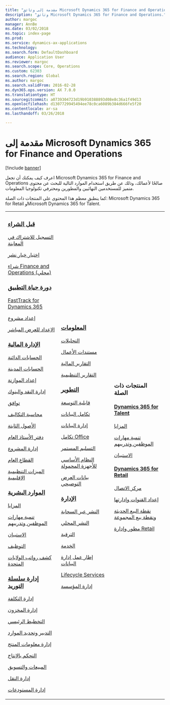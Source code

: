 ```yaml
---
title: "مقدمة إلى وثائق Microsoft Dynamics 365 for Finance and Operations"
description: "وثائق Microsoft Dynamics 365 for Finance and Operations."
author: margoc
manager: AnnBe
ms.date: 03/02/2018
ms.topic: index-page
ms.prod: 
ms.service: dynamics-ax-applications
ms.technology: 
ms.search.form: DefaultDashboard
audience: Application User
ms.reviewer: margoc
ms.search.scope: Core, Operations
ms.custom: 62303
ms.search.region: Global
ms.author: margoc
ms.search.validFrom: 2016-02-28
ms.dyn365.ops.version: AX 7.0.0
ms.translationtype: HT
ms.sourcegitcommit: a0739304723d19b910388893d08e8c36a1f49d13
ms.openlocfilehash: d1307729945494ee78c0ca6089b384d666fe5f20
ms.contentlocale: ar-sa
ms.lasthandoff: 03/26/2018

---
```


# <a name="introduction-to-microsoft-dynamics-365-for-finance-and-operations"></a>مقدمة إلى Microsoft Dynamics 365 for Finance and Operations
[!include [banner](includes/banner.md)]

اعرف كيف يمكنك أن تجعل Microsoft Dynamics 365 for Finance and Operations صالحًا لأعمالك، وذلك عن طريق استخدام الموارد التالية للبحث عن محتوى متميز للمستخدمين النهائيين والمطورين ومحترفي تكنولوجيا المعلومات. 

كما ينطبق معظم هذا المحتوى على المنتجات ذات الصلة: Microsoft Dynamics 365 for Retail وMicrosoft Dynamics 365 for Talent. 

<table>
<colgroup>
<col width="33%" />
<col width="33%" />
<col width="33%" />
</colgroup>
<tbody>
<tr class="odd">
<td>
<h3><a href="get-started/before-you-buy.md">قبل الشراء</a></h3>
<p><a href="../dev-itpro/dev-tools/sign-up-preview-subscription.md">التسجيل للاشتراك في المعاينة</a></p>
 <p><a href="../dev-itpro/deployment/choose-deployment-type.md">اختيار خيار نشر</a></p>
 <p><a href="get-started/purchase-on-premises.md">شراء Finance and Operations (محلي)</a></p>

<h3><a href="imp-lifecycle/implementation-lifecycle.md">دورة حياة التطبيق</a></h3>
<p><a href="get-started/fasttrack-dynamics-365-overview.md">FastTrack for Dynamics 365</a></p>
<p><a href="imp-lifecycle/onboard.md">إعداد مشروع</a></p>
<p><a href="imp-lifecycle/prepare-go-live.md">الإعداد للعرض المباشر</a></p>
  
<h3><a href="../financials/index.md">الإدارة المالية</a></h3>
<p><a href="../financials/accounts-payable/accounts-payable.md">الحسابات الدائنة</a></p>
<p><a href="../financials/accounts-receivable/accounts-receivable.md">الحسابات المدينة</a></p>
<p><a href="../financials/budgeting/budgeting-overview.md">إعداد الموازنة</a></p>
<p><a href="../financials/cash-bank-management/cash-bank-management.md">إدارة النقد والبنوك</a></p>
<p><a href="../financials/general-ledger/audit-policy-rules.md">توافق</a></p>
<p><a href="../financials/cost-accounting/cost-accounting-home-page.md">محاسبة التكاليف</a></p>
<p><a href="../financials/fixed-assets/fixed-assets.md">الأصول الثابتة</a></p>
<p><a href="../financials/general-ledger/general-ledger.md">دفتر الأستاذ العام</a></p>
<p><a href="../financials/project-management/overview-project-management-accounting.md">إدارة المشروع</a></p>
<p><a href="../financials/public-sector/public-sector-functionality.md">القطاع العام</a></p>
<p><a href="../dev-itpro/lcs-solutions/country-region.md">الميزات التنظيمية الإقليمية</a></p>

<H3><a href="hr/hr-landing-page.md">الموارد البشرية</a></h3>
<p><a href="../talent/manage-benefit-program.md">المزايا</a></p>
<p><a href="../talent/performance-management-overview.md">تنمية مهارات الموظفين وتدريبهم</a></p>
<p><a href="../talent/questionnaires.md">الاستبيان</a></p>
<p><a href="hr/manage-recruiting-process.md">التوظيف</a></p>
<p><a href="hr/localizations/noam-usa-payroll.md">كشف رواتب الولايات المتحدة</a></p>

<h3><a href="../supply-chain/index.md">إدارة سلسلة التوريد</a></h3>
<p><a href="../supply-chain/cost-management/costing-sheets.md">إدارة التكلفة</a></p>
<p><a href="../supply-chain/inventory/inventory-home-page.md">إدارة المخزون</a></p>
<p><a href="../supply-chain/master-planning/master-plans.md">التخطيط الرئيسي</a></p>
<p><a href="../supply-chain/procurement/procurement-sourcing-overview.md">التدبير وتحديد الموارد</a></p>
<p><a href="../supply-chain/pim/product-information.md">إدارة معلومات المنتج</a></p>
<p><a href="../supply-chain/production-control/production-process-overview.md">التحكم بالإنتاج</a></p>
<p><a href="../supply-chain/sales-marketing/overview-sales-marketing.md">المبيعات والتسويق</a></p>
<p><a href="../supply-chain/transportation/transportation-management-overview.md">إدارة النقل</a></p>
<p><a href="../supply-chain/warehousing/warehouse-configuration.md">إدارة المستودعات</a></p>

</td>
<td>
<h3><a href="../dev-itpro/analytics/bi-reporting-home-page.md">المعلومات</a></h3>
<p><a href="../dev-itpro/analytics/analytics.md">التحليلات</a></p>
 <p><a href="../dev-itpro/analytics/document-reporting-services.md">مستندات الأعمال</a></p>
<p><a href="../dev-itpro/analytics/financial-reporting-intro.md">التقارير المالية</a></p>
<p><a href="../dev-itpro/analytics/general-electronic-reporting.md">التقارير التنظيمية</a></p>



<h3><a href="../dev-itpro/dev-tools/developer-home-page.md">التطوير</h3>
<p><a href="../dev-itpro/extensibility/extensibility-home-page.md">قابلية التوسعة</a></p>

<p><a href="../dev-itpro/data-entities/integration-overview.md">تكامل البيانات</a></p>
<p><a href="../dev-itpro/data-entities/data-entities.md">إدارة البيانات</a></p>

<p><a href="../dev-itpro/office-integration/office-integration.md">تكامل Office</a></p>
<p><a href="../dev-itpro/dev-tools/continuous-delivery-home-page.md">التسليم المستمر</a></p>
<p><a href="../dev-itpro/mobile-apps/platform/mobile-platform-home-page.md">النظام الأساسي للأجهزة المحمولة</a></p>
<p><a href="get-started/demo-data.md">بيانات العرض التوضيحي</a></p>

<h3><a href="../dev-itpro/sysadmin/system-administration-home-page.md">الإدارة</h3>
<p><a href="../dev-itpro/deployment/cloud-deployment-overview.md">النشر عبر السحابة</a></p>
<p><a href="../dev-itpro/deployment/on-premises-deployment-landing-page.md">النشر المحلي</a></p>
<p><a href="../dev-itpro/migration-upgrade/upgrade-home-page.md">الترقية</a></p>
<p><a href="../dev-itpro/dev-tools/continuous-delivery-home-page.md#servicing">الخدمة</a></p>
<p><a href="../dev-itpro/data-entities/data-entities.md">إطار عمل إدارة البيانات</a></p>
<p><a href="../dev-itpro/lifecycle-services/lcs.md">Lifecycle Services</a></p>
<p><a href="organization-administration/organization-administration-home-page.md">إدارة المؤسسة</a></p>
</td>
<td>
<h3>المنتجات ذات الصلة</h3>
<h4><a href="../talent/index.md">Dynamics 365 for Talent</a></h4>
<p><a href="../talent/manage-benefit-program.md">المزايا</a></p>
<p><a href="../talent/performance-management-overview.md">تنمية مهارات الموظفين وتدريبهم</a></p>
<p><a href="../talent/questionnaires.md">الاستبيان</a></p>

<h4><a href="../retail/index.md">Dynamics 365 for Retail</a></h4>
<p><a href="../retail/call-center-functionality.md">مركز الاتصال</p>
<p><a href="../retail/define-maintain-retail-channels.md">إعداد القنوات وإدارتها</p>
<p><a href="../retail/retail-peripherals-overview.md">نقطة البيع الحديثة ونقطة بيع المجموعة</p>
<p><a href="../retail/dev-itpro/dev-retail-home-page.md">مطور وإدارة Retail</p>

</td>
</tr>

</tbody>
</table>

